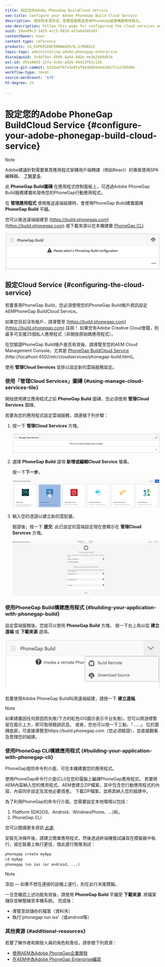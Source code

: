 ```yaml
---
title: 設定您的Adobe PhoneGap BuildCloud Service
seo-title: Configure your Adobe PhoneGap Build Cloud Service
description: 請依照本頁所述，配置雲服務並使用PhoneGap組建構建應用程式。
seo-description: Follow this page for configuring the cloud services and building your application with PhoneGap build.
uuid: 59aa99c3-1425-4cc5-9839-a57a6a545d45
contentOwner: User
content-type: reference
products: SG_EXPERIENCEMANAGER/6.5/MOBILE
topic-tags: administering-adobe-phonegap-enterprise
discoiquuid: 3c84f4ec-d89b-4ad4-802e-ee3e2d49d916
exl-id: d91a00d1-12fa-4c84-a426-49413f61c126
source-git-commit: b220adf6fa3e9faf94389b9a9416b7fca2f89d9d
workflow-type: tm+mt
source-wordcount: '676'
ht-degree: 1%

---
```


# 設定您的Adobe PhoneGap BuildCloud Service {#configure-your-adobe-phonegap-build-cloud-service}

>[!NOTE]
>
>Adobe建議針對需要單頁應用程式架構用戶端轉譯（例如React）的專案使用SPA編輯器。 [了解更多](/help/sites-developing/spa-overview.md).

此 **PhoneGap Build圖磚** 在應用程式控制面板上，可透過Adobe PhoneGap Build服務建置和發佈您的PhoneGap行動應用程式。

在 **管理應用程式** 使用推送遠端組建時，會使用PhoneGap Build建置圖磚 **PhoneGap Build** 平鋪。

您可以推送遠端組建至 [https://build.phonegap.com](https://build.phonegap.com) 或下載來源以在本機建置 [PhoneGap CLI](https://docs.phonegap.com/references/phonegap-cli/).

![PhoneGap Build圖磚](assets/chlimage_1-60.png)

## 設定Cloud Service {#configuring-the-cloud-service}

若要善用PhoneGap Build，您必須使用您的PhoneGap Build帳戶資訊設定AEMPhoneGap BuildCloud Service。

如果您目前沒有帳戶，請導覽至 [https://build.phonegap.com](https://build.phonegap.com) 註冊！ 如果您有Adobe Creative Cloud會籍，則最多可支援25個私人應用程式（非開放原始碼應用程式）。

在您驗證PhoneGap Build帳戶是否有效後，請導覽至您的AEM Cloud Management Console，尤其是 [PhoneGap BuildCloud Service](http://localhost:4502/etc/cloudservices/phonegap-build.html) (http://localhost:4502/etc/cloudservices/phonegap-build.html)。

使用 **管理Cloud Services** 並排以設定新的雲端服務設定。

### 使用「管理Cloud Services」圖磚 {#using-manage-cloud-services-tile}

開始使用建立應用程式之前 **PhoneGap Build** 圖磚，您必須使用 **管理Cloud Services** 圖磚。

若要為您的應用程式設定雲端服務，請遵循下列步驟：

1. 按一下 **管理Cloud Services** 方塊。

   ![chlimage_1-61](assets/chlimage_1-61.png)

1. 選擇 **PhoneGap Build** 選項 **新增或編輯Cloud Service** 螢幕。

   按一下&#x200B;**下一步**。

   ![chlimage_1-62](assets/chlimage_1-62.png)

1. 輸入您的憑證以建立新的雲配置。

   驗證後，按一下 **提交**. 此已設定的雲端設定現在會顯示在 **管理Cloud Services** 方塊。

   ![chlimage_1-63](assets/chlimage_1-63.png)

### 使用PhoneGap Build構建應用程式 {#building-your-application-with-phonegap-build}

設定雲端服務後，您就可以使用 **PhoneGap Build** 方塊。 按一下右上角以從 **建立遠端** 或 **下載來源** 選項。

![chlimage_1-64](assets/chlimage_1-64.png)

若要使用Adobe PhoneGap Build叫用遠端組建，請按一下 **建立遠端**.

>[!NOTE]
>
>如果建置因任何原因而失敗(下方的紅色iOS圖示表示平台失敗)，您可以將游標暫留在圖示上方，即可取得錯誤訊息。 或者，您也可以按一下三點，「……」 位於圖磚底部，可直接導覽至https://build.phonegap.com（您必須驗證），並直接觀看及管理您的組建。

### 使用PhoneGap CLI構建應用程式 {#building-your-application-with-phonegap-cli}

PhoneGap提供命令列介面，可在本機建置您的應用程式。

使用PhoneGap命令行介面(CLI)在您的電腦上編譯PhoneGap應用程式。 若要將AEM內容納入您的應用程式，AEM會建立ZIP檔案，其中包含您行動應用程式的內容、內容同步設定及其他必要資產。 下載ZIP檔案，並將其納入您的組建中。

為了利用PhoneGap的命令行介面，您需要設定本地環境以包括：

1. Platform SDK(iOS、Android、WindowsPhone、...)和，
1. PhoneGap CLI

您可以閱讀更多資訊 [此處](https://docs.phonegap.com/references/phonegap-cli/).

安裝先決條件後，請建立簡單應用程式，然後透過終端機嘗試讓其在模擬器中執行，或在裝置上執行更佳，借此進行簡單測試：

```xml
phonegap create myApp
cd myApp
phonegap run ios (or android, ...)
```

>[!NOTE]
>
>添加 — 如果不想在連接的設備上運行，則在此行末尾模擬。

一旦您確認上述功能有效後，請使用 **PhoneGap Build** 平鋪至 **下載來源**. 將檔案儲存並解壓縮至本機系統。 完成後：

* 導覽至該儲存的檔案（資料夾）
* 執行&#39;phonegap run ios&#39;（或android等）

### 其他資源 {#additional-resources}

若要了解作者和開發人員的角色和責任，請參閱下列資源：

* [使用AEM為Adobe PhoneGap企業開發](/help/mobile/developing-in-phonegap.md)
* [在AEM中為Adobe PhoneGap Enterprise編寫](/help/mobile/phonegap.md)
